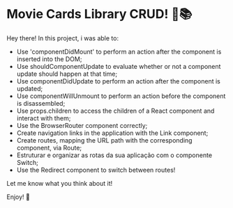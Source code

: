 # Movie Cards Library CRUD! 🎥📚

Hey there!
In this project, i was able to:

<ul> 
  <li>Use 'componentDidMount' to perform an action after the component is inserted into the DOM;</li>
  <li>Use shouldComponentUpdate to evaluate whether or not a component update should happen at that time;</li>
  <li>Use componentDidUpdate to perform an action after the component is updated;</li>
  <li>Use componentWillUnmount to perform an action before the component is disassembled;</li>
  <li>Use props.children to access the children of a React component and interact with them;</li>
  <li>Use the BrowserRouter component correctly;</li>
  <li>Create navigation links in the application with the Link component;</li>
  <li>Create routes, mapping the URL path with the corresponding component, via Route;</li>
  <li>Estruturar e organizar as rotas da sua aplicação com o componente Switch;</li>
  <li>Use the Redirect component to switch between routes!</li>
</ul>

Let me know what you think about it!

Enjoy! 👋
